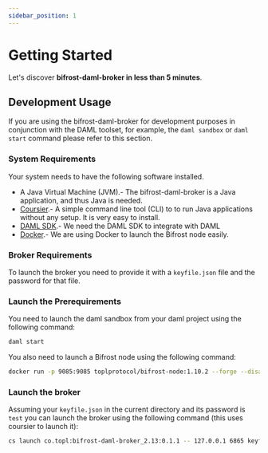 ```yaml
---
sidebar_position: 1
---
```


# Getting Started

Let's discover **bifrost-daml-broker in less than 5 minutes**.

## Development Usage

If you are using the bifrost-daml-broker for development purposes in conjunction with the DAML toolset,
for example, the `daml sandbox` or `daml start` command please refer to this section.

### System Requirements

Your system needs to have the following software installed.

- A Java Virtual Machine (JVM).- The bifrost-daml-broker is a Java application, and thus Java is needed.
- [Coursier](https://get-coursier.io/docs/cli-installation).- A simple command line tool (CLI) to
to run Java applications without any setup. It is very easy to install.
- [DAML SDK](https://docs.daml.com/getting-started/installation.html).- We need the DAML SDK to integrate with DAML
- [Docker](https://www.docker.com/products/docker-desktop/).- We are using Docker to launch the Bifrost node easily. 

### Broker Requirements

To launch the broker you need to provide it with a `keyfile.json` file and the password for that file.

### Launch the Prerequirements

You need to launch the daml sandbox from your daml project using the following command:

```bash
daml start
```

You also need to launch a Bifrost node using the following command:

```bash
docker run -p 9085:9085 toplprotocol/bifrost-node:1.10.2 --forge --disableAuth --seed test --debug
```

### Launch the broker

Assuming your `keyfile.json` in the current directory and its password is `test` you can launch the broker using the following command (this uses coursier to launch it):

```bash
cs launch co.topl:bifrost-daml-broker_2.13:0.1.1 -- 127.0.0.1 6865 keyfile.json test
```

